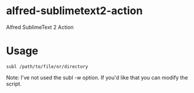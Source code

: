 alfred-sublimetext2-action
==========================

Alfred SublimeText 2 Action

# Usage

`subl /path/to/file/or/directory`

Note: I've not used the subl -w option. If you'd like that you can modify the script.